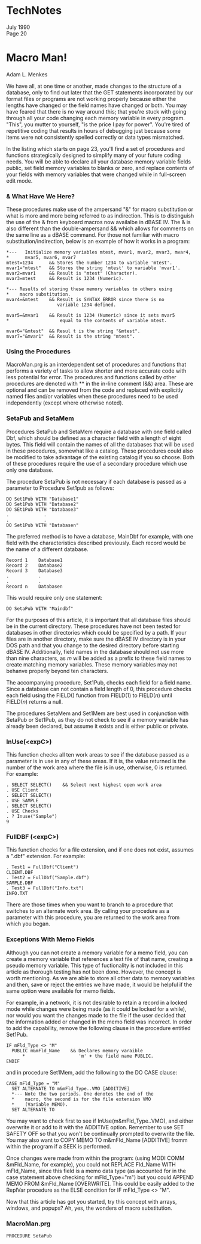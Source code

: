 # TechNotes
July 1990<br>
Page 20

# Macro Man!
Adam L. Menkes

We have all, at one time or another, made changes to the structure of a database, only to find out later that the GET statements incorporated by our format files or programs are not working properly because either the lengths have changed or the field names have changed or both. You may have feared that there is no way around this; that you're stuck with going through all your code changing each memory variable in every program. "This", you mutter to yourself, "is the price I pay for power". You're tired of repetitive coding that results in hours of debugging just because some items were not consistently spelled correctly or data types mismatched.

In the listing which starts on page 23, you'll find a set of procedures and functions strategically designed to simplify many of your future coding needs. You will be able to declare all your database memory variable fields public, set field memory variables to blanks or zero, and replace contents of your fields with memory variables that were changed while in full-screen edit mode.

### & What Have We Here?

These procedures make use of the ampersand "&" for macro substitution or what is more and more being referred to as indirection. This is to distinguish the use of the & from keyboard macros now availalbe in dBASE IV. The & is also different than the double-ampersand && which allows for comments on the same line as a dBASE command. For those not familiar with macro substitution/indirection, below is an example of how it works in a program:
```
*---   Initialize memory variables mtest, mvar1, mvar2, mvar3, mvar4,
*      mvar5, mvar6, mvar7
mtest=1234      && Stores the number 1234 to variable 'mtest'.
mvar1="mtest"   && Stores the string 'mtest' to variable 'mvar1'.
mvar2=mvar1     && Result is "mtest" (Character).
mvar3=mtest     && Result is 1234 (Numeric).

*--- Results of storing these memory variables to others using
*    macro substitution.
mvar4=&mtest    && Result is SYNTAX ERROR since there is no
                   variable 1234 defined.

mvar5=&mvar1    && Result is 1234 (Numeric) since it sets mvar5
*                   equal to the contents of variable mtest.

mvar6="&mtest"  && Resul t is the string "&mtest".
mvar7="&mvar1"  && Result is the string "mtest".
```

### Using the Procedures

MacroMan.prg is an interdependent set of procedures and functions that performs a variety of tasks to allow shorter and more accurate code with less potential for error. The procedures and functions called by other procedures are denoted with ** in the in-line comment (&&) area. These are optional and can be removed from the code and replaced with explicitly named files and/or variables when these procedures need to be used independently (except where otherwise noted).

### SetaPub and SetaMem

Procedures SetaPub and SetaMem require a database with one field called Dbf, which should be defined as a character field with a length of eight bytes. This field will contain the names of all the databases that will be used in these procedures, somewhat like a catalog. These procedures could also be modified to take advantage of the existing catalog if you so choose. Both of these procedures require the use of a secondary procedure which use only one database.

The procedure SetaPub is not necessary if each database is passed as a parameter to Procedure Set1pub as follows:

```
DO Set1Pub WITH "Database1"
DO Set1Pub WITH "Database2"
DO SEt1Pub WITH "Database3"
.             .
.             .
DO Set1Pub WITH "Databasen"
```

The preferred method is to have a database, MainDbf for example, with one field with the characteristics described previously. Each record would be the name of a different database.

```
Record 1    Database1
Record 2    Database2
Record 3    Database3
.           .
.           .
Record n    Databasen
```

This would require only one statement:

`DO SetaPub WITH "Maindbf"`

For the purposes of this article, it is important that all database files should be in the current directory. These procedures have not been tested for databases in other directories which could be specified by a path. If your files are in another directory, make sure the dBASE IV directory is in your DOS path and that you change to the desired directory before starting dBASE IV. Additionally, field names in the database should not use more than nine characters, as *m* will be added as a prefix to these field names to create matching memory variables. These memory variables may not behanve properly beyond ten characters.

The accompanying procedure, Set1Pub, checks each field for a field name. Since a database can not contain a field length of 0, this procedure checks each field using the FIELD() function from FIELD(1) to FIELD(*n*) until FIELD(*n*) returns a null.

The procedures SetaMem and Set1Mem are best used in conjunction with SetaPub or Set1Pub, as they do not check to see if a memory variable has already been declared, but assume it exists and is either public or private.

### InUse(\<expC>\)

This function checks all ten work areas to see if the database passed as a parameter is in use in any of these areas. If it is, the value returned is the number of the work area where the file is in use, otherwise, 0 is returned. For example:

```
. SELECT SELECT()    && Select next highest open work area
. USE Client
. SELECT SELECT()
. USE SAMPLE
. SELECT SELECT()
. USE Checks
. ? Inuse("Sample")
9
```

### FullDBF (\<expC>\)

This function checks for a file extension, and if one does not exist, assumes a ".dbf" extension. For example:

```
. Test1 = FullDbf("Client")
CLIENT.DBF
. Test2 = FullDbf("Sample.dbf")
SAMPLE.DBF
. Test3 = FullDbf("Info.txt")
INFO.TXT
```

There are those times when you want to branch to a procedure that switches to an alternate work area. By calling your procedure as a parameter with this procedure, you are returned to the work area from which you began.

### Exceptions With Memo Fields

Although you can not create a memory variable for a memo field, you can create a memory variable that references a text file of that name, creating a pseudo memory variable. This type of fuctionality is not included in this article as thorough testing has not been done. However, the concept is worth mentioning. As we are able to store all other data to memory variables and then, save or reject the entries we have made, it would be helpful if the same option were available for memo fields.

For example, in a network, it is not desirable to retain a record in a locked mode while changes were being made (as it could be locked for a while), nor would you want the changes made to the file if the user decided that the information added or changed in the memo field was incorrect. In order to add the capability, remove the following clause in the procedure entitled Set1Pub.

```
IF mFld_Type <> "M"
  PUBLIC m&mFld_Name    && Declares memory varaible
      *                    'm' + the field name PUBLIC.
ENDIF
```

and in procedure Set1Mem, add the following to the DO CASE clause:

```
CASE mFld_Type = "M"
  SET ALTERNATE TO m&mFld_Type..VMO [ADDITIVE]
  *--- Note the two periods. One denotes the end of the
  *    macro, the second is for the file extension VMO
  *    (Variable MEMO).
  SET ALTERNATE TO
```

You may want to check first to see if InUse(m&mFld_Type..VMO), and either overwrite it or add to it with the ADDITIVE option. Remember to use SET SAFETY OFF so that you won't be continually prompted to overwrite the file. You may also want to COPY MEMO TO m&mFld_Name [ADDITIVE] fromm within the program if a SEEK is performed.

Once changes were made from within the program: (using MODI COMM &mFld_Name, for example), you could not REPLACE Fld_Name WITH mFld_Name, since this field is a memo data type (as accounted for in the case statement above checking for mFld_Type="m") but you could APPEND MEMO FROM &mFld_Name [OVERWRITE]. This could be easily added to the ReplVar procedure as the ELSE condition for IF mFld_Type <> "M".

Now that this article has got you started, try this concept with arrays, windows, and popups? Ah, yes, the wonders of macro substitution.

### MacroMan.prg

```prg
PROCEDURE SetaPub
```